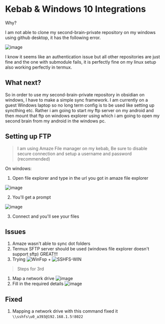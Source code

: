 # Kebab & Windows 10 Integrations

Why? 

I am not able to clone my second-brain-private repository on my windows using github desktop, it has the following error.

![image](https://github.com/rohanbatrain/Developement-Setup/assets/116573125/2044f19f-7591-4a46-be21-07a1c61af378)

I know it seems like an authentication issue but all other repositories are just fine and the one with submodule fails, it is perfectly fine on my linux setup also working perfectly in termux.


## What next? 

So in order to use my second-brain-private repository in obsidian on windows, I have to make a simple sync framework. I am currently on a guest Windows laptop so no long term config is to be used like setting up syncthing etc. Rather i am going to start my ftp server on my android and then mount that ftp on windows explorer using which i am going to open my second brain from my android in the windows pc.

## Setting up FTP 

> I am using Amaze File manager on my kebab, Be sure to disable secure connection and setup a username and password (recommended)

On windows:

1. Open file explorer and type in the url you got in amaze file explorer

![image](https://github.com/rohanbatrain/Developement-Setup/assets/116573125/1c6c1a58-7a79-4ec3-a9af-8e0dedc2d4b7)


2. You'll get a prompt 

![image](https://github.com/rohanbatrain/Developement-Setup/assets/116573125/8d6d64fa-2fb8-4cd6-a0d2-dfff880c4720)

3. Connect and you'll see your files


## Issues

1. Amaze wasn't able to sync dot folders
2. Termux SFTP server should be used (windows file explorer doesn't support sftp) GREAT!!!
3. Trying ![WinFsp](https://github.com/winfsp/winfsp) + ![SSHFS-WIN](https://github.com/winfsp/sshfs-win)

> Steps for 3rd 
1. Map a network drive
![image](https://github.com/rohanbatrain/Developement-Setup/assets/116573125/e610248b-5548-4115-9605-edb05b8ec912)
2. Fill in the required details
![image](https://github.com/rohanbatrain/Developement-Setup/assets/116573125/2fbff1e5-aed2-4c91-8135-011edea19518)


## Fixed

1. Mapping a network drive with this command fixed it `\\sshfs\u0_a393@192.168.1.5!8022`






